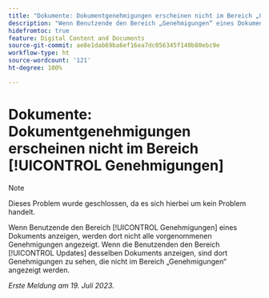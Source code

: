 ```yaml
---
title: "Dokumente: Dokumentgenehmigungen erscheinen nicht im Bereich „Genehmigungen“"
description: "Wenn Benutzende den Bereich „Genehmigungen“ eines Dokuments anzeigen, werden dort nicht alle vorgenommenen Genehmigungen angezeigt. Wenn die Benutzenden den Bereich „Updates“ desselben Dokuments anzeigen, werden Genehmigungen angezeigt, die nicht im Genehmigungsbereich erscheinen."
hidefromtoc: true
feature: Digital Content and Documents
source-git-commit: ae8e1dab69ba6ef16ea7dc056345f140b80ebc9e
workflow-type: ht
source-wordcount: '121'
ht-degree: 100%

---
```



# Dokumente: Dokumentgenehmigungen erscheinen nicht im Bereich [!UICONTROL Genehmigungen]

<!--On WF and WFP TOCs-->

>[!NOTE]
>
>Dieses Problem wurde geschlossen, da es sich hierbei um kein Problem handelt.

Wenn Benutzende den Bereich [!UICONTROL Genehmigungen] eines Dokuments anzeigen, werden dort nicht alle vorgenommenen Genehmigungen angezeigt. Wenn die Benutzenden den Bereich [!UICONTROL Updates] desselben Dokuments anzeigen, sind dort Genehmigungen zu sehen, die nicht im Bereich „Genehmigungen“ angezeigt werden.

_Erste Meldung am 19. Juli 2023._
